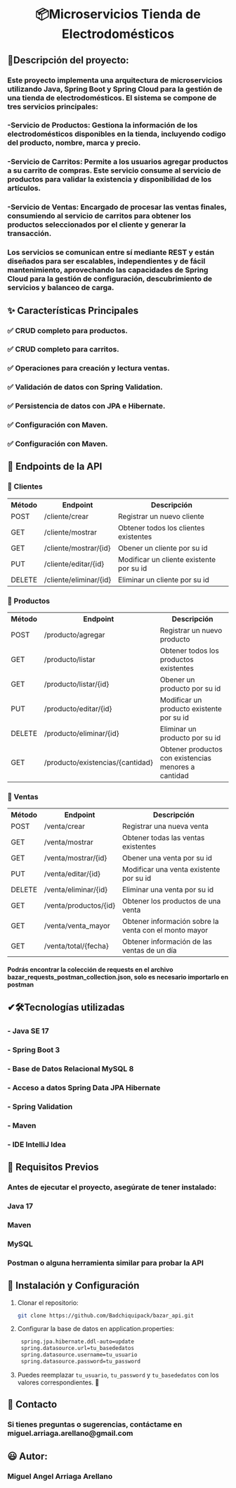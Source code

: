 <h1 align="center">📦Microservicios Tienda de Electrodomésticos</h1>
<h2>📖Descripción del proyecto:</h2>
<h3>Este proyecto implementa una arquitectura de microservicios utilizando Java, Spring Boot y Spring Cloud para la gestión de una tienda de electrodomésticos.
El sistema se compone de tres servicios principales:</h3>
<h3>-Servicio de Productos: Gestiona la información de los electrodomésticos disponibles en la tienda, incluyendo codigo del producto, nombre, marca y precio.</h3>
<h3>-Servicio de Carritos: Permite a los usuarios agregar productos a su carrito de compras. Este servicio consume al servicio de productos para validar la existencia y 
  disponibilidad de los artículos.</h3>
<h3>-Servicio de Ventas: Encargado de procesar las ventas finales, consumiendo al servicio de carritos para obtener los productos seleccionados por el cliente y generar la transacción.</h3>
<h3>Los servicios se comunican entre sí mediante REST y están diseñados para ser escalables, independientes y de fácil mantenimiento, aprovechando las capacidades de Spring Cloud para la gestión de configuración, descubrimiento de servicios y balanceo de carga.</h3>

<h2>✨ Características Principales</h2>
<h3>✅ CRUD completo para productos.</h3>
<h3>✅ CRUD completo para carritos.</h3>
<h3>✅ Operaciones para creación y lectura ventas.</h3>
<h3>✅ Validación de datos con Spring Validation.</h3>
<h3>✅ Persistencia de datos con JPA e Hibernate.</h3>
<h3>✅ Configuración con Maven.</h3>
<h3>✅ Configuración con Maven.</h3>

<h2>📌 Endpoints de la API</h2>
<h3>📍 Clientes</h3>
<table>
  <tr>
    <th>Método</th>
    <th>Endpoint</th>
    <th>Descripción</th>
  </tr>
   <tr>
    <td>POST</td>
    <td>/cliente/crear</td>
    <td>Registrar un nuevo cliente</td>
  </tr>
   <tr>
    <td>GET</td>
    <td>/cliente/mostrar</td>
    <td>Obtener todos los clientes existentes</td>
  </tr>
   <tr>
    <td>GET</td>
    <td>/cliente/mostrar/{id}</td>
    <td>Obener un cliente por su id</td>
  </tr>
   <tr>
    <td>PUT</td>
    <td>/cliente/editar/{id}</td>
    <td>Modificar un cliente existente por su id</td>
  </tr>
   <tr>
    <td>DELETE</td>
    <td>/cliente/eliminar/{id}</td>
    <td>Eliminar un cliente por su id</td>
  </tr>
</table>

<h3>📍 Productos</h3>
<table>
  <tr>
    <th>Método</th>
    <th>Endpoint</th>
    <th>Descripción</th>
  </tr>
   <tr>
    <td>POST</td>
    <td>/producto/agregar</td>
    <td>Registrar un nuevo producto</td>
  </tr>
   <tr>
    <td>GET</td>
    <td>/producto/listar</td>
    <td>Obtener todos los productos existentes</td>
  </tr>
   <tr>
    <td>GET</td>
    <td>/producto/listar/{id}</td>
    <td>Obener un producto por su id</td>
  </tr>
   <tr>
    <td>PUT</td>
    <td>/producto/editar/{id}</td>
    <td>Modificar un producto existente por su id</td>
  </tr>
   <tr>
    <td>DELETE</td>
    <td>/producto/eliminar/{id}</td>
    <td>Eliminar un producto por su id</td>
  </tr>
   <tr>
    <td>GET</td>
    <td>/producto/existencias/{cantidad}</td>
    <td>Obtener productos con existencias menores a cantidad</td>
  </tr>
</table>
<h3>📍 Ventas</h3>
<table>
  <tr>
    <th>Método</th>
    <th>Endpoint</th>
    <th>Descripción</th>
  </tr>
   <tr>
    <td>POST</td>
    <td>/venta/crear</td>
    <td>Registrar una nueva venta</td>
  </tr>
   <tr>
    <td>GET</td>
    <td>/venta/mostrar</td>
    <td>Obtener todas las ventas existentes</td>
  </tr>
   <tr>
    <td>GET</td>
    <td>/venta/mostrar/{id}</td>
    <td>Obener una venta por su id</td>
  </tr>
   <tr>
    <td>PUT</td>
    <td>/venta/editar/{id}</td>
    <td>Modificar una venta existente por su id</td>
  </tr>
   <tr>
    <td>DELETE</td>
    <td>/venta/eliminar/{id}</td>
    <td>Eliminar una venta por su id</td>
  </tr>
   <tr>
    <td>GET</td>
    <td>/venta/productos/{id}</td>
    <td>Obtener los productos de una venta</td>
  </tr>
   <tr>
    <td>GET</td>
    <td>/venta/venta_mayor</td>
    <td>Obtener información sobre la venta con el monto mayor</td>
  </tr>
   <tr>
    <td>GET</td>
    <td>/venta/total/{fecha}</td>
    <td>Obtener información de las ventas de un día</td>
  </tr>
</table>

<h4>Podrás encontrar la colección de requests en el archivo bazar_requests_postman_collection.json,
solo es necesario importarlo en postman</h4>

<h2>✔🛠️Tecnologías utilizadas</h2>
<h3>- Java SE 17</h3>
<h3>- Spring Boot 3</h3>
<h3>- Base de Datos Relacional MySQL 8</h3>
<h3>- Acceso a datos Spring Data JPA Hibernate</h3>
<h3>- Spring Validation</h3>
<h3>- Maven</h3>
<h3>- IDE IntelliJ Idea</h3>

<h2>📌 Requisitos Previos</h2>
<h3>Antes de ejecutar el proyecto, asegúrate de tener instalado:</h3>

<h3>Java 17</h3>

<h3>Maven</h3>

<h3>MySQL</h3>

<h3>Postman o alguna herramienta similar para probar la API</h3>

<h2>🚀 Instalación y Configuración</h2>

1. Clonar el repositorio:
   ```bash
   git clone https://github.com/Badchiquipack/bazar_api.git

2. Configurar la base de datos en application.properties:
   ```bash
    spring.jpa.hibernate.ddl-auto=update
    spring.datasource.url=tu_basededatos
    spring.datasource.username=tu_usuario
    spring.datasource.password=tu_password

3. Puedes reemplazar `tu_usuario`, `tu_password` y `tu_basededatos` con los valores correspondientes. 🚀

<h2>📩 Contacto</h2>
<h3>Si tienes preguntas o sugerencias, contáctame en miguel.arriaga.arellano@gmail.com</h3>

<h2>😃 Autor:</h2>
<h3>Miguel Angel Arriaga Arellano</h3>
